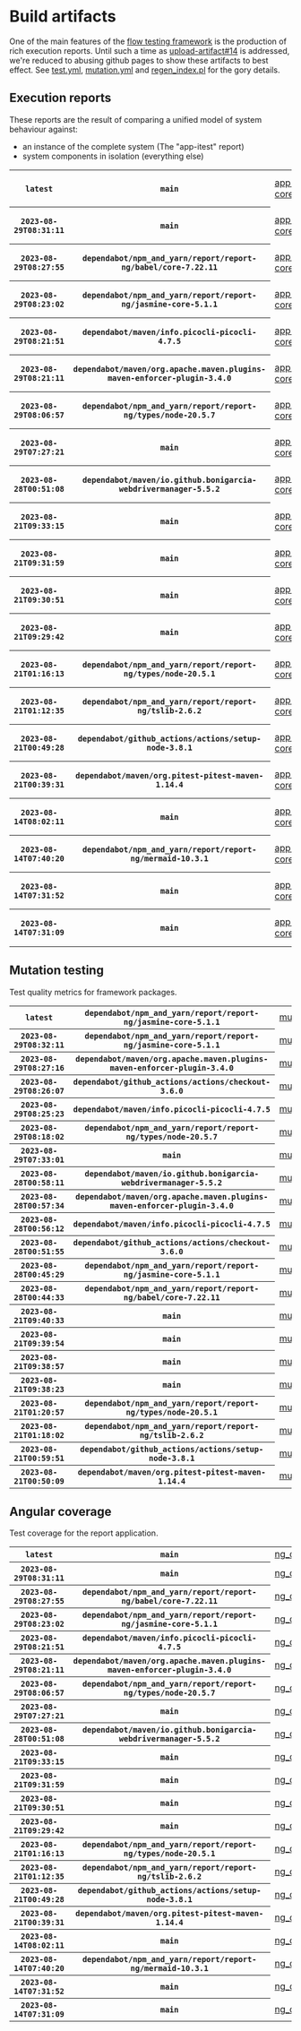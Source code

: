 # Build artifacts

One of the main features of the [flow testing framework](https://github.com/Mastercard/flow) is the production of rich execution reports.
Until such a time as [upload-artifact#14](https://github.com/actions/upload-artifact/issues/14) is addressed, we're reduced to abusing github pages to show these artifacts to best effect.
See [test.yml](https://github.com/Mastercard/flow/blob/main/.github/workflows/test.yml), [mutation.yml](https://github.com/Mastercard/flow/blob/main/.github/workflows/mutation.yml) and [regen_index.pl](https://github.com/Mastercard/flow/blob/pages/regen_index.pl) for the gory details.

## Execution reports

These reports are the result of comparing a unified model of system behaviour against:
 * an instance of the complete system (The "app-itest" report)
 * system components in isolation (everything else)

<!-- start:execution -->
<table>
	<tbody>
		<tr> <th><code>latest</code></th>
			 <th><code>main</code></th>
			<td><a href="execution/latest/example/app-core/target/mctf/latest/index.html">app-core</a></td>
			<td><a href="execution/latest/example/app-histogram/target/mctf/latest/index.html">app-histogram</a></td>
			<td><a href="execution/latest/example/app-itest/target/mctf/latest/index.html">app-itest</a></td>
			<td><a href="execution/latest/example/app-queue/target/mctf/latest/index.html">app-queue</a></td>
			<td><a href="execution/latest/example/app-store/target/mctf/latest/index.html">app-store</a></td>
			<td><a href="execution/latest/example/app-ui/target/mctf/latest/index.html">app-ui</a></td>
			<td><a href="execution/latest/example/app-web-ui/target/mctf/latest/index.html">app-web-ui</a></td>
		</tr>
		<tr> <th><code>2023-08-29T08:31:11</code></th>
			 <th><code>main</code></th>
			<td><a href="execution/1693297871/example/app-core/target/mctf/latest/index.html">app-core</a></td>
			<td><a href="execution/1693297871/example/app-histogram/target/mctf/latest/index.html">app-histogram</a></td>
			<td><a href="execution/1693297871/example/app-itest/target/mctf/latest/index.html">app-itest</a></td>
			<td><a href="execution/1693297871/example/app-queue/target/mctf/latest/index.html">app-queue</a></td>
			<td><a href="execution/1693297871/example/app-store/target/mctf/latest/index.html">app-store</a></td>
			<td><a href="execution/1693297871/example/app-ui/target/mctf/latest/index.html">app-ui</a></td>
			<td><a href="execution/1693297871/example/app-web-ui/target/mctf/latest/index.html">app-web-ui</a></td>
		</tr>
		<tr> <th><code>2023-08-29T08:27:55</code></th>
			 <th><code>dependabot/npm_and_yarn/report/report-ng/babel/core-7.22.11</code></th>
			<td><a href="execution/1693297675/example/app-core/target/mctf/latest/index.html">app-core</a></td>
			<td><a href="execution/1693297675/example/app-histogram/target/mctf/latest/index.html">app-histogram</a></td>
			<td><a href="execution/1693297675/example/app-itest/target/mctf/latest/index.html">app-itest</a></td>
			<td><a href="execution/1693297675/example/app-queue/target/mctf/latest/index.html">app-queue</a></td>
			<td><a href="execution/1693297675/example/app-store/target/mctf/latest/index.html">app-store</a></td>
			<td><a href="execution/1693297675/example/app-ui/target/mctf/latest/index.html">app-ui</a></td>
			<td><a href="execution/1693297675/example/app-web-ui/target/mctf/latest/index.html">app-web-ui</a></td>
		</tr>
		<tr> <th><code>2023-08-29T08:23:02</code></th>
			 <th><code>dependabot/npm_and_yarn/report/report-ng/jasmine-core-5.1.1</code></th>
			<td><a href="execution/1693297382/example/app-core/target/mctf/latest/index.html">app-core</a></td>
			<td><a href="execution/1693297382/example/app-histogram/target/mctf/latest/index.html">app-histogram</a></td>
			<td><a href="execution/1693297382/example/app-itest/target/mctf/latest/index.html">app-itest</a></td>
			<td><a href="execution/1693297382/example/app-queue/target/mctf/latest/index.html">app-queue</a></td>
			<td><a href="execution/1693297382/example/app-store/target/mctf/latest/index.html">app-store</a></td>
			<td><a href="execution/1693297382/example/app-ui/target/mctf/latest/index.html">app-ui</a></td>
			<td><a href="execution/1693297382/example/app-web-ui/target/mctf/latest/index.html">app-web-ui</a></td>
		</tr>
		<tr> <th><code>2023-08-29T08:21:51</code></th>
			 <th><code>dependabot/maven/info.picocli-picocli-4.7.5</code></th>
			<td><a href="execution/1693297311/example/app-core/target/mctf/latest/index.html">app-core</a></td>
			<td><a href="execution/1693297311/example/app-histogram/target/mctf/latest/index.html">app-histogram</a></td>
			<td><a href="execution/1693297311/example/app-itest/target/mctf/latest/index.html">app-itest</a></td>
			<td><a href="execution/1693297311/example/app-queue/target/mctf/latest/index.html">app-queue</a></td>
			<td><a href="execution/1693297311/example/app-store/target/mctf/latest/index.html">app-store</a></td>
			<td><a href="execution/1693297311/example/app-ui/target/mctf/latest/index.html">app-ui</a></td>
			<td><a href="execution/1693297311/example/app-web-ui/target/mctf/latest/index.html">app-web-ui</a></td>
		</tr>
		<tr> <th><code>2023-08-29T08:21:11</code></th>
			 <th><code>dependabot/maven/org.apache.maven.plugins-maven-enforcer-plugin-3.4.0</code></th>
			<td><a href="execution/1693297271/example/app-core/target/mctf/latest/index.html">app-core</a></td>
			<td><a href="execution/1693297271/example/app-histogram/target/mctf/latest/index.html">app-histogram</a></td>
			<td><a href="execution/1693297271/example/app-itest/target/mctf/latest/index.html">app-itest</a></td>
			<td><a href="execution/1693297271/example/app-queue/target/mctf/latest/index.html">app-queue</a></td>
			<td><a href="execution/1693297271/example/app-store/target/mctf/latest/index.html">app-store</a></td>
			<td><a href="execution/1693297271/example/app-ui/target/mctf/latest/index.html">app-ui</a></td>
			<td><a href="execution/1693297271/example/app-web-ui/target/mctf/latest/index.html">app-web-ui</a></td>
		</tr>
		<tr> <th><code>2023-08-29T08:06:57</code></th>
			 <th><code>dependabot/npm_and_yarn/report/report-ng/types/node-20.5.7</code></th>
			<td><a href="execution/1693296417/example/app-core/target/mctf/latest/index.html">app-core</a></td>
			<td><a href="execution/1693296417/example/app-histogram/target/mctf/latest/index.html">app-histogram</a></td>
			<td><a href="execution/1693296417/example/app-itest/target/mctf/latest/index.html">app-itest</a></td>
			<td><a href="execution/1693296417/example/app-queue/target/mctf/latest/index.html">app-queue</a></td>
			<td><a href="execution/1693296417/example/app-store/target/mctf/latest/index.html">app-store</a></td>
			<td><a href="execution/1693296417/example/app-ui/target/mctf/latest/index.html">app-ui</a></td>
			<td><a href="execution/1693296417/example/app-web-ui/target/mctf/latest/index.html">app-web-ui</a></td>
		</tr>
		<tr> <th><code>2023-08-29T07:27:21</code></th>
			 <th><code>main</code></th>
			<td><a href="execution/1693294041/example/app-core/target/mctf/latest/index.html">app-core</a></td>
			<td><a href="execution/1693294041/example/app-histogram/target/mctf/latest/index.html">app-histogram</a></td>
			<td><a href="execution/1693294041/example/app-itest/target/mctf/latest/index.html">app-itest</a></td>
			<td><a href="execution/1693294041/example/app-queue/target/mctf/latest/index.html">app-queue</a></td>
			<td><a href="execution/1693294041/example/app-store/target/mctf/latest/index.html">app-store</a></td>
			<td><a href="execution/1693294041/example/app-ui/target/mctf/latest/index.html">app-ui</a></td>
			<td><a href="execution/1693294041/example/app-web-ui/target/mctf/latest/index.html">app-web-ui</a></td>
		</tr>
		<tr> <th><code>2023-08-28T00:51:08</code></th>
			 <th><code>dependabot/maven/io.github.bonigarcia-webdrivermanager-5.5.2</code></th>
			<td><a href="execution/1693183868/example/app-core/target/mctf/latest/index.html">app-core</a></td>
			<td><a href="execution/1693183868/example/app-histogram/target/mctf/latest/index.html">app-histogram</a></td>
			<td><a href="execution/1693183868/example/app-itest/target/mctf/latest/index.html">app-itest</a></td>
			<td><a href="execution/1693183868/example/app-queue/target/mctf/latest/index.html">app-queue</a></td>
			<td><a href="execution/1693183868/example/app-store/target/mctf/latest/index.html">app-store</a></td>
			<td><a href="execution/1693183868/example/app-ui/target/mctf/latest/index.html">app-ui</a></td>
			<td><a href="execution/1693183868/example/app-web-ui/target/mctf/latest/index.html">app-web-ui</a></td>
		</tr>
		<tr> <th><code>2023-08-21T09:33:15</code></th>
			 <th><code>main</code></th>
			<td><a href="execution/1692610395/example/app-core/target/mctf/latest/index.html">app-core</a></td>
			<td><a href="execution/1692610395/example/app-histogram/target/mctf/latest/index.html">app-histogram</a></td>
			<td><a href="execution/1692610395/example/app-itest/target/mctf/latest/index.html">app-itest</a></td>
			<td><a href="execution/1692610395/example/app-queue/target/mctf/latest/index.html">app-queue</a></td>
			<td><a href="execution/1692610395/example/app-store/target/mctf/latest/index.html">app-store</a></td>
			<td><a href="execution/1692610395/example/app-ui/target/mctf/latest/index.html">app-ui</a></td>
			<td><a href="execution/1692610395/example/app-web-ui/target/mctf/latest/index.html">app-web-ui</a></td>
		</tr>
		<tr> <th><code>2023-08-21T09:31:59</code></th>
			 <th><code>main</code></th>
			<td><a href="execution/1692610319/example/app-core/target/mctf/latest/index.html">app-core</a></td>
			<td><a href="execution/1692610319/example/app-histogram/target/mctf/latest/index.html">app-histogram</a></td>
			<td><a href="execution/1692610319/example/app-itest/target/mctf/latest/index.html">app-itest</a></td>
			<td><a href="execution/1692610319/example/app-queue/target/mctf/latest/index.html">app-queue</a></td>
			<td><a href="execution/1692610319/example/app-store/target/mctf/latest/index.html">app-store</a></td>
			<td><a href="execution/1692610319/example/app-ui/target/mctf/latest/index.html">app-ui</a></td>
			<td><a href="execution/1692610319/example/app-web-ui/target/mctf/latest/index.html">app-web-ui</a></td>
		</tr>
		<tr> <th><code>2023-08-21T09:30:51</code></th>
			 <th><code>main</code></th>
			<td><a href="execution/1692610251/example/app-core/target/mctf/latest/index.html">app-core</a></td>
			<td><a href="execution/1692610251/example/app-histogram/target/mctf/latest/index.html">app-histogram</a></td>
			<td><a href="execution/1692610251/example/app-itest/target/mctf/latest/index.html">app-itest</a></td>
			<td><a href="execution/1692610251/example/app-queue/target/mctf/latest/index.html">app-queue</a></td>
			<td><a href="execution/1692610251/example/app-store/target/mctf/latest/index.html">app-store</a></td>
			<td><a href="execution/1692610251/example/app-ui/target/mctf/latest/index.html">app-ui</a></td>
			<td><a href="execution/1692610251/example/app-web-ui/target/mctf/latest/index.html">app-web-ui</a></td>
		</tr>
		<tr> <th><code>2023-08-21T09:29:42</code></th>
			 <th><code>main</code></th>
			<td><a href="execution/1692610182/example/app-core/target/mctf/latest/index.html">app-core</a></td>
			<td><a href="execution/1692610182/example/app-histogram/target/mctf/latest/index.html">app-histogram</a></td>
			<td><a href="execution/1692610182/example/app-itest/target/mctf/latest/index.html">app-itest</a></td>
			<td><a href="execution/1692610182/example/app-queue/target/mctf/latest/index.html">app-queue</a></td>
			<td><a href="execution/1692610182/example/app-store/target/mctf/latest/index.html">app-store</a></td>
			<td><a href="execution/1692610182/example/app-ui/target/mctf/latest/index.html">app-ui</a></td>
			<td><a href="execution/1692610182/example/app-web-ui/target/mctf/latest/index.html">app-web-ui</a></td>
		</tr>
		<tr> <th><code>2023-08-21T01:16:13</code></th>
			 <th><code>dependabot/npm_and_yarn/report/report-ng/types/node-20.5.1</code></th>
			<td><a href="execution/1692580573/example/app-core/target/mctf/latest/index.html">app-core</a></td>
			<td><a href="execution/1692580573/example/app-histogram/target/mctf/latest/index.html">app-histogram</a></td>
			<td><a href="execution/1692580573/example/app-itest/target/mctf/latest/index.html">app-itest</a></td>
			<td><a href="execution/1692580573/example/app-queue/target/mctf/latest/index.html">app-queue</a></td>
			<td><a href="execution/1692580573/example/app-store/target/mctf/latest/index.html">app-store</a></td>
			<td><a href="execution/1692580573/example/app-ui/target/mctf/latest/index.html">app-ui</a></td>
			<td><a href="execution/1692580573/example/app-web-ui/target/mctf/latest/index.html">app-web-ui</a></td>
		</tr>
		<tr> <th><code>2023-08-21T01:12:35</code></th>
			 <th><code>dependabot/npm_and_yarn/report/report-ng/tslib-2.6.2</code></th>
			<td><a href="execution/1692580355/example/app-core/target/mctf/latest/index.html">app-core</a></td>
			<td><a href="execution/1692580355/example/app-histogram/target/mctf/latest/index.html">app-histogram</a></td>
			<td><a href="execution/1692580355/example/app-itest/target/mctf/latest/index.html">app-itest</a></td>
			<td><a href="execution/1692580355/example/app-queue/target/mctf/latest/index.html">app-queue</a></td>
			<td><a href="execution/1692580355/example/app-store/target/mctf/latest/index.html">app-store</a></td>
			<td><a href="execution/1692580355/example/app-ui/target/mctf/latest/index.html">app-ui</a></td>
			<td><a href="execution/1692580355/example/app-web-ui/target/mctf/latest/index.html">app-web-ui</a></td>
		</tr>
		<tr> <th><code>2023-08-21T00:49:28</code></th>
			 <th><code>dependabot/github_actions/actions/setup-node-3.8.1</code></th>
			<td><a href="execution/1692578968/example/app-core/target/mctf/latest/index.html">app-core</a></td>
			<td><a href="execution/1692578968/example/app-histogram/target/mctf/latest/index.html">app-histogram</a></td>
			<td><a href="execution/1692578968/example/app-itest/target/mctf/latest/index.html">app-itest</a></td>
			<td><a href="execution/1692578968/example/app-queue/target/mctf/latest/index.html">app-queue</a></td>
			<td><a href="execution/1692578968/example/app-store/target/mctf/latest/index.html">app-store</a></td>
			<td><a href="execution/1692578968/example/app-ui/target/mctf/latest/index.html">app-ui</a></td>
			<td><a href="execution/1692578968/example/app-web-ui/target/mctf/latest/index.html">app-web-ui</a></td>
		</tr>
		<tr> <th><code>2023-08-21T00:39:31</code></th>
			 <th><code>dependabot/maven/org.pitest-pitest-maven-1.14.4</code></th>
			<td><a href="execution/1692578371/example/app-core/target/mctf/latest/index.html">app-core</a></td>
			<td><a href="execution/1692578371/example/app-histogram/target/mctf/latest/index.html">app-histogram</a></td>
			<td><a href="execution/1692578371/example/app-itest/target/mctf/latest/index.html">app-itest</a></td>
			<td><a href="execution/1692578371/example/app-queue/target/mctf/latest/index.html">app-queue</a></td>
			<td><a href="execution/1692578371/example/app-store/target/mctf/latest/index.html">app-store</a></td>
			<td><a href="execution/1692578371/example/app-ui/target/mctf/latest/index.html">app-ui</a></td>
			<td><a href="execution/1692578371/example/app-web-ui/target/mctf/latest/index.html">app-web-ui</a></td>
		</tr>
		<tr> <th><code>2023-08-14T08:02:11</code></th>
			 <th><code>main</code></th>
			<td><a href="execution/1692000131/example/app-core/target/mctf/latest/index.html">app-core</a></td>
			<td><a href="execution/1692000131/example/app-histogram/target/mctf/latest/index.html">app-histogram</a></td>
			<td><a href="execution/1692000131/example/app-itest/target/mctf/latest/index.html">app-itest</a></td>
			<td><a href="execution/1692000131/example/app-queue/target/mctf/latest/index.html">app-queue</a></td>
			<td><a href="execution/1692000131/example/app-store/target/mctf/latest/index.html">app-store</a></td>
			<td><a href="execution/1692000131/example/app-ui/target/mctf/latest/index.html">app-ui</a></td>
			<td><a href="execution/1692000131/example/app-web-ui/target/mctf/latest/index.html">app-web-ui</a></td>
		</tr>
		<tr> <th><code>2023-08-14T07:40:20</code></th>
			 <th><code>dependabot/npm_and_yarn/report/report-ng/mermaid-10.3.1</code></th>
			<td><a href="execution/1691998820/example/app-core/target/mctf/latest/index.html">app-core</a></td>
			<td><a href="execution/1691998820/example/app-histogram/target/mctf/latest/index.html">app-histogram</a></td>
			<td><a href="execution/1691998820/example/app-itest/target/mctf/latest/index.html">app-itest</a></td>
			<td><a href="execution/1691998820/example/app-queue/target/mctf/latest/index.html">app-queue</a></td>
			<td><a href="execution/1691998820/example/app-store/target/mctf/latest/index.html">app-store</a></td>
			<td><a href="execution/1691998820/example/app-ui/target/mctf/latest/index.html">app-ui</a></td>
			<td><a href="execution/1691998820/example/app-web-ui/target/mctf/latest/index.html">app-web-ui</a></td>
		</tr>
		<tr> <th><code>2023-08-14T07:31:52</code></th>
			 <th><code>main</code></th>
			<td><a href="execution/1691998312/example/app-core/target/mctf/latest/index.html">app-core</a></td>
			<td><a href="execution/1691998312/example/app-histogram/target/mctf/latest/index.html">app-histogram</a></td>
			<td><a href="execution/1691998312/example/app-itest/target/mctf/latest/index.html">app-itest</a></td>
			<td><a href="execution/1691998312/example/app-queue/target/mctf/latest/index.html">app-queue</a></td>
			<td><a href="execution/1691998312/example/app-store/target/mctf/latest/index.html">app-store</a></td>
			<td><a href="execution/1691998312/example/app-ui/target/mctf/latest/index.html">app-ui</a></td>
			<td><a href="execution/1691998312/example/app-web-ui/target/mctf/latest/index.html">app-web-ui</a></td>
		</tr>
		<tr> <th><code>2023-08-14T07:31:09</code></th>
			 <th><code>main</code></th>
			<td><a href="execution/1691998269/example/app-core/target/mctf/latest/index.html">app-core</a></td>
			<td><a href="execution/1691998269/example/app-histogram/target/mctf/latest/index.html">app-histogram</a></td>
			<td><a href="execution/1691998269/example/app-itest/target/mctf/latest/index.html">app-itest</a></td>
			<td><a href="execution/1691998269/example/app-queue/target/mctf/latest/index.html">app-queue</a></td>
			<td><a href="execution/1691998269/example/app-store/target/mctf/latest/index.html">app-store</a></td>
			<td><a href="execution/1691998269/example/app-ui/target/mctf/latest/index.html">app-ui</a></td>
			<td><a href="execution/1691998269/example/app-web-ui/target/mctf/latest/index.html">app-web-ui</a></td>
		</tr>
	</tbody>
</table>
<!-- end:execution -->

## Mutation testing

Test quality metrics for framework packages.

<!-- start:mutation -->
<table>
	<tbody>
		<tr> <th><code>latest</code></th>
			 <th><code>dependabot/npm_and_yarn/report/report-ng/jasmine-core-5.1.1</code></th>
			<td><a href="mutation/latest/mutation_report/index.html">mutation</a></td>
		</tr>
		<tr> <th><code>2023-08-29T08:32:11</code></th>
			 <th><code>dependabot/npm_and_yarn/report/report-ng/jasmine-core-5.1.1</code></th>
			<td><a href="mutation/1693297931/mutation_report/index.html">mutation</a></td>
		</tr>
		<tr> <th><code>2023-08-29T08:27:16</code></th>
			 <th><code>dependabot/maven/org.apache.maven.plugins-maven-enforcer-plugin-3.4.0</code></th>
			<td><a href="mutation/1693297636/mutation_report/index.html">mutation</a></td>
		</tr>
		<tr> <th><code>2023-08-29T08:26:07</code></th>
			 <th><code>dependabot/github_actions/actions/checkout-3.6.0</code></th>
			<td><a href="mutation/1693297567/mutation_report/index.html">mutation</a></td>
		</tr>
		<tr> <th><code>2023-08-29T08:25:23</code></th>
			 <th><code>dependabot/maven/info.picocli-picocli-4.7.5</code></th>
			<td><a href="mutation/1693297523/mutation_report/index.html">mutation</a></td>
		</tr>
		<tr> <th><code>2023-08-29T08:18:02</code></th>
			 <th><code>dependabot/npm_and_yarn/report/report-ng/types/node-20.5.7</code></th>
			<td><a href="mutation/1693297082/mutation_report/index.html">mutation</a></td>
		</tr>
		<tr> <th><code>2023-08-29T07:33:01</code></th>
			 <th><code>main</code></th>
			<td><a href="mutation/1693294381/mutation_report/index.html">mutation</a></td>
		</tr>
		<tr> <th><code>2023-08-28T00:58:11</code></th>
			 <th><code>dependabot/maven/io.github.bonigarcia-webdrivermanager-5.5.2</code></th>
			<td><a href="mutation/1693184291/mutation_report/index.html">mutation</a></td>
		</tr>
		<tr> <th><code>2023-08-28T00:57:34</code></th>
			 <th><code>dependabot/maven/org.apache.maven.plugins-maven-enforcer-plugin-3.4.0</code></th>
			<td><a href="mutation/1693184254/mutation_report/index.html">mutation</a></td>
		</tr>
		<tr> <th><code>2023-08-28T00:56:12</code></th>
			 <th><code>dependabot/maven/info.picocli-picocli-4.7.5</code></th>
			<td><a href="mutation/1693184172/mutation_report/index.html">mutation</a></td>
		</tr>
		<tr> <th><code>2023-08-28T00:51:55</code></th>
			 <th><code>dependabot/github_actions/actions/checkout-3.6.0</code></th>
			<td><a href="mutation/1693183915/mutation_report/index.html">mutation</a></td>
		</tr>
		<tr> <th><code>2023-08-28T00:45:29</code></th>
			 <th><code>dependabot/npm_and_yarn/report/report-ng/jasmine-core-5.1.1</code></th>
			<td><a href="mutation/1693183529/mutation_report/index.html">mutation</a></td>
		</tr>
		<tr> <th><code>2023-08-28T00:44:33</code></th>
			 <th><code>dependabot/npm_and_yarn/report/report-ng/babel/core-7.22.11</code></th>
			<td><a href="mutation/1693183473/mutation_report/index.html">mutation</a></td>
		</tr>
		<tr> <th><code>2023-08-21T09:40:33</code></th>
			 <th><code>main</code></th>
			<td><a href="mutation/1692610833/mutation_report/index.html">mutation</a></td>
		</tr>
		<tr> <th><code>2023-08-21T09:39:54</code></th>
			 <th><code>main</code></th>
			<td><a href="mutation/1692610794/mutation_report/index.html">mutation</a></td>
		</tr>
		<tr> <th><code>2023-08-21T09:38:57</code></th>
			 <th><code>main</code></th>
			<td><a href="mutation/1692610737/mutation_report/index.html">mutation</a></td>
		</tr>
		<tr> <th><code>2023-08-21T09:38:23</code></th>
			 <th><code>main</code></th>
			<td><a href="mutation/1692610703/mutation_report/index.html">mutation</a></td>
		</tr>
		<tr> <th><code>2023-08-21T01:20:57</code></th>
			 <th><code>dependabot/npm_and_yarn/report/report-ng/types/node-20.5.1</code></th>
			<td><a href="mutation/1692580857/mutation_report/index.html">mutation</a></td>
		</tr>
		<tr> <th><code>2023-08-21T01:18:02</code></th>
			 <th><code>dependabot/npm_and_yarn/report/report-ng/tslib-2.6.2</code></th>
			<td><a href="mutation/1692580682/mutation_report/index.html">mutation</a></td>
		</tr>
		<tr> <th><code>2023-08-21T00:59:51</code></th>
			 <th><code>dependabot/github_actions/actions/setup-node-3.8.1</code></th>
			<td><a href="mutation/1692579591/mutation_report/index.html">mutation</a></td>
		</tr>
		<tr> <th><code>2023-08-21T00:50:09</code></th>
			 <th><code>dependabot/maven/org.pitest-pitest-maven-1.14.4</code></th>
			<td><a href="mutation/1692579009/mutation_report/index.html">mutation</a></td>
		</tr>
	</tbody>
</table>
<!-- end:mutation -->

## Angular coverage

Test coverage for the report application.

<!-- start:ng_coverage -->
<table>
	<tbody>
		<tr> <th><code>latest</code></th>
			 <th><code>main</code></th>
			<td><a href="ng_coverage/latest/report/index.html">ng_coverage</a></td>
		</tr>
		<tr> <th><code>2023-08-29T08:31:11</code></th>
			 <th><code>main</code></th>
			<td><a href="ng_coverage/1693297871/report/index.html">ng_coverage</a></td>
		</tr>
		<tr> <th><code>2023-08-29T08:27:55</code></th>
			 <th><code>dependabot/npm_and_yarn/report/report-ng/babel/core-7.22.11</code></th>
			<td><a href="ng_coverage/1693297675/report/index.html">ng_coverage</a></td>
		</tr>
		<tr> <th><code>2023-08-29T08:23:02</code></th>
			 <th><code>dependabot/npm_and_yarn/report/report-ng/jasmine-core-5.1.1</code></th>
			<td><a href="ng_coverage/1693297382/report/index.html">ng_coverage</a></td>
		</tr>
		<tr> <th><code>2023-08-29T08:21:51</code></th>
			 <th><code>dependabot/maven/info.picocli-picocli-4.7.5</code></th>
			<td><a href="ng_coverage/1693297311/report/index.html">ng_coverage</a></td>
		</tr>
		<tr> <th><code>2023-08-29T08:21:11</code></th>
			 <th><code>dependabot/maven/org.apache.maven.plugins-maven-enforcer-plugin-3.4.0</code></th>
			<td><a href="ng_coverage/1693297271/report/index.html">ng_coverage</a></td>
		</tr>
		<tr> <th><code>2023-08-29T08:06:57</code></th>
			 <th><code>dependabot/npm_and_yarn/report/report-ng/types/node-20.5.7</code></th>
			<td><a href="ng_coverage/1693296417/report/index.html">ng_coverage</a></td>
		</tr>
		<tr> <th><code>2023-08-29T07:27:21</code></th>
			 <th><code>main</code></th>
			<td><a href="ng_coverage/1693294041/report/index.html">ng_coverage</a></td>
		</tr>
		<tr> <th><code>2023-08-28T00:51:08</code></th>
			 <th><code>dependabot/maven/io.github.bonigarcia-webdrivermanager-5.5.2</code></th>
			<td><a href="ng_coverage/1693183868/report/index.html">ng_coverage</a></td>
		</tr>
		<tr> <th><code>2023-08-21T09:33:15</code></th>
			 <th><code>main</code></th>
			<td><a href="ng_coverage/1692610395/report/index.html">ng_coverage</a></td>
		</tr>
		<tr> <th><code>2023-08-21T09:31:59</code></th>
			 <th><code>main</code></th>
			<td><a href="ng_coverage/1692610319/report/index.html">ng_coverage</a></td>
		</tr>
		<tr> <th><code>2023-08-21T09:30:51</code></th>
			 <th><code>main</code></th>
			<td><a href="ng_coverage/1692610251/report/index.html">ng_coverage</a></td>
		</tr>
		<tr> <th><code>2023-08-21T09:29:42</code></th>
			 <th><code>main</code></th>
			<td><a href="ng_coverage/1692610182/report/index.html">ng_coverage</a></td>
		</tr>
		<tr> <th><code>2023-08-21T01:16:13</code></th>
			 <th><code>dependabot/npm_and_yarn/report/report-ng/types/node-20.5.1</code></th>
			<td><a href="ng_coverage/1692580573/report/index.html">ng_coverage</a></td>
		</tr>
		<tr> <th><code>2023-08-21T01:12:35</code></th>
			 <th><code>dependabot/npm_and_yarn/report/report-ng/tslib-2.6.2</code></th>
			<td><a href="ng_coverage/1692580355/report/index.html">ng_coverage</a></td>
		</tr>
		<tr> <th><code>2023-08-21T00:49:28</code></th>
			 <th><code>dependabot/github_actions/actions/setup-node-3.8.1</code></th>
			<td><a href="ng_coverage/1692578968/report/index.html">ng_coverage</a></td>
		</tr>
		<tr> <th><code>2023-08-21T00:39:31</code></th>
			 <th><code>dependabot/maven/org.pitest-pitest-maven-1.14.4</code></th>
			<td><a href="ng_coverage/1692578371/report/index.html">ng_coverage</a></td>
		</tr>
		<tr> <th><code>2023-08-14T08:02:11</code></th>
			 <th><code>main</code></th>
			<td><a href="ng_coverage/1692000131/report/index.html">ng_coverage</a></td>
		</tr>
		<tr> <th><code>2023-08-14T07:40:20</code></th>
			 <th><code>dependabot/npm_and_yarn/report/report-ng/mermaid-10.3.1</code></th>
			<td><a href="ng_coverage/1691998820/report/index.html">ng_coverage</a></td>
		</tr>
		<tr> <th><code>2023-08-14T07:31:52</code></th>
			 <th><code>main</code></th>
			<td><a href="ng_coverage/1691998312/report/index.html">ng_coverage</a></td>
		</tr>
		<tr> <th><code>2023-08-14T07:31:09</code></th>
			 <th><code>main</code></th>
			<td><a href="ng_coverage/1691998269/report/index.html">ng_coverage</a></td>
		</tr>
	</tbody>
</table>
<!-- end:ng_coverage -->